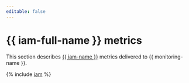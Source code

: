 ```yaml
---
editable: false
---
```


# {{ iam-full-name }} metrics

This section describes [{{ iam-name }}](../../iam/) metrics delivered to {{ monitoring-name }}.

{% include [iam](../../_includes/monitoring/metrics-ref/iam.md) %}